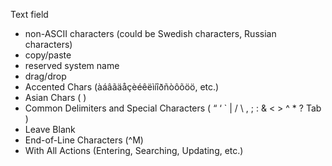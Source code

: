 Text field 
- non-ASCII characters (could be Swedish characters, Russian characters)
- copy/paste
- reserved system name
- drag/drop
- Accented Chars (àáâãäåçèéêëìíîðñòôõöö, etc.) 
- Asian Chars (  ) 
- Common Delimiters and Special Characters ( “ ‘ ` | / \ , ; : & < > ^ * ? Tab )
- Leave Blank
- End-of-Line Characters (^M)
- With All Actions (Entering, Searching, Updating, etc.)